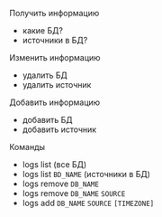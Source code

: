 Получить информацию

- какие БД?
- источники в БД?

Изменить информацию

- удалить БД
- удалить источник

Добавить информацию

- добавить БД
- добавить источник

Команды

- logs list (все БД)
- logs list `BD_NAME` (источники в БД)
- logs remove `DB_NAME`
- logs remove `DB_NAME` `SOURCE`
- logs add `DB_NAME` `SOURCE` `[TIMEZONE]`